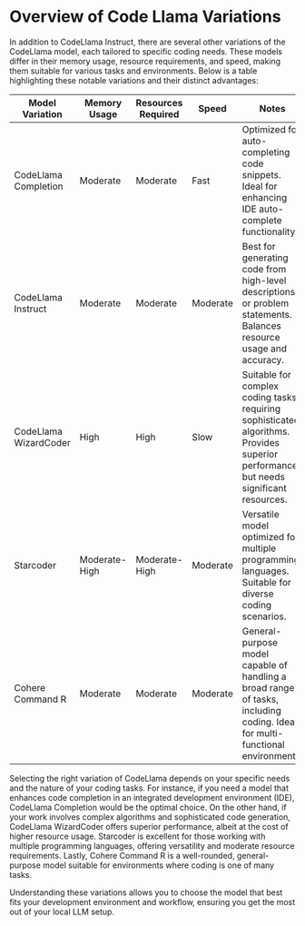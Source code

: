 # Overview of Code Llama Variations

In addition to CodeLlama Instruct, there are several other variations of the CodeLlama model, each tailored to specific coding needs. These models differ in their memory usage, resource requirements, and speed, making them suitable for various tasks and environments. Below is a table highlighting these notable variations and their distinct advantages:

| **Model Variation**   | **Memory Usage** | **Resources Required** | **Speed** | **Notes**                                                    |
| --------------------- | ---------------- | ---------------------- | --------- | ------------------------------------------------------------ |
| CodeLlama Completion  | Moderate         | Moderate               | Fast      | Optimized for auto-completing code snippets. Ideal for enhancing IDE auto-complete functionality. |
| CodeLlama Instruct    | Moderate         | Moderate               | Moderate  | Best for generating code from high-level descriptions or problem statements. Balances resource usage and accuracy. |
| CodeLlama WizardCoder | High             | High                   | Slow      | Suitable for complex coding tasks requiring sophisticated algorithms. Provides superior performance but needs significant resources. |
| Starcoder             | Moderate-High    | Moderate-High          | Moderate  | Versatile model optimized for multiple programming languages. Suitable for diverse coding scenarios. |
| Cohere Command R      | Moderate         | Moderate               | Moderate  | General-purpose model capable of handling a broad range of tasks, including coding. Ideal for multi-functional environments. |

Selecting the right variation of CodeLlama depends on your specific needs and the nature of your coding tasks. For instance, if you need a model that enhances code completion in an integrated development environment (IDE), CodeLlama Completion would be the optimal choice. On the other hand, if your work involves complex algorithms and sophisticated code generation, CodeLlama WizardCoder offers superior performance, albeit at the cost of higher resource usage. Starcoder is excellent for those working with multiple programming languages, offering versatility and moderate resource requirements. Lastly, Cohere Command R is a well-rounded, general-purpose model suitable for environments where coding is one of many tasks.

Understanding these variations allows you to choose the model that best fits your development environment and workflow, ensuring you get the most out of your local LLM setup.
